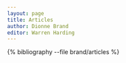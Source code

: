 ```yaml
---
layout: page
title: Articles
author: Dionne Brand
editor: Warren Harding
---
```


{% bibliography --file brand/articles %}